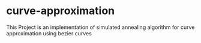 # curve-approximation
This Project is an implementation of simulated annealing algorithm for curve approximation using bezier curves
